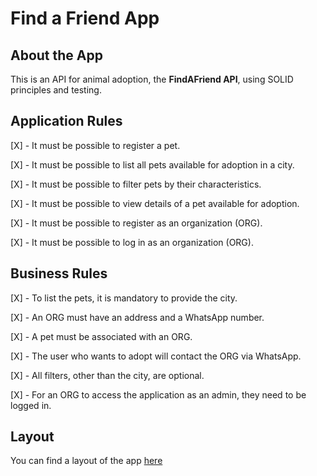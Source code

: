 # Find a Friend App
## About the App

This is an API for animal adoption, the **FindAFriend API**, using SOLID principles and testing.

## Application Rules

[X] - It must be possible to register a pet.

[X] - It must be possible to list all pets available for adoption in a city.

[X] - It must be possible to filter pets by their characteristics.

[X] - It must be possible to view details of a pet available for adoption.

[X] - It must be possible to register as an organization (ORG).

[X] - It must be possible to log in as an organization (ORG).

## Business Rules

[X] - To list the pets, it is mandatory to provide the city.

[X] - An ORG must have an address and a WhatsApp number.

[X] - A pet must be associated with an ORG.

[X] - The user who wants to adopt will contact the ORG via WhatsApp.

[X] - All filters, other than the city, are optional.

[X] - For an ORG to access the application as an admin, they need to be logged in.

## Layout

You can find a layout of the app [here](https://www.figma.com/community/file/1220006040435238030)
